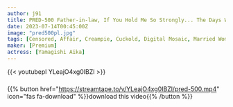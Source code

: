 ```yaml
---
author: j91
title: PRED-500 Father-in-law, If You Hold Me So Strongly... The Days When A Young Wife Drowned In Vaginal Cum Shot Sex With Her Unfaithful Father-in-law. Aika Yamagishi
date: 2023-07-14T00:45:00Z
image: "pred500pl.jpg"
tags: [Censored, Affair, Creampie, Cuckold, Digital Mosaic, Married Woman, Solowork, Sweat]
maker: [Premium]
actress: [Yamagishi Aika]
---
```



{{< youtubepl YLeajO4xg0IBZl >}}
###

{{% button href="https://streamtape.to/v/YLeajO4xg0IBZl/pred-500.mp4" icon="fas fa-download" %}}download this video{{% /button %}}

